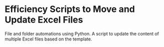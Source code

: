 # Efficiency Scripts to Move and Update Excel Files
File and folder automations using Python. A script to update the content of multiple Excel files based on the template.